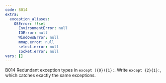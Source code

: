 ```yaml
---
code: B014
extra:
  exception_aliases:
    OSError: !!set
      EnvironmentError: null
      IOError: null
      WindowsError: null
      mmap.error: null
      select.error: null
      socket.error: null
vars: []
---
```


B014 Redundant exception types in `except ({0}){1}:`.  Write `except {2}{1}:`, which catches exactly the same exceptions.